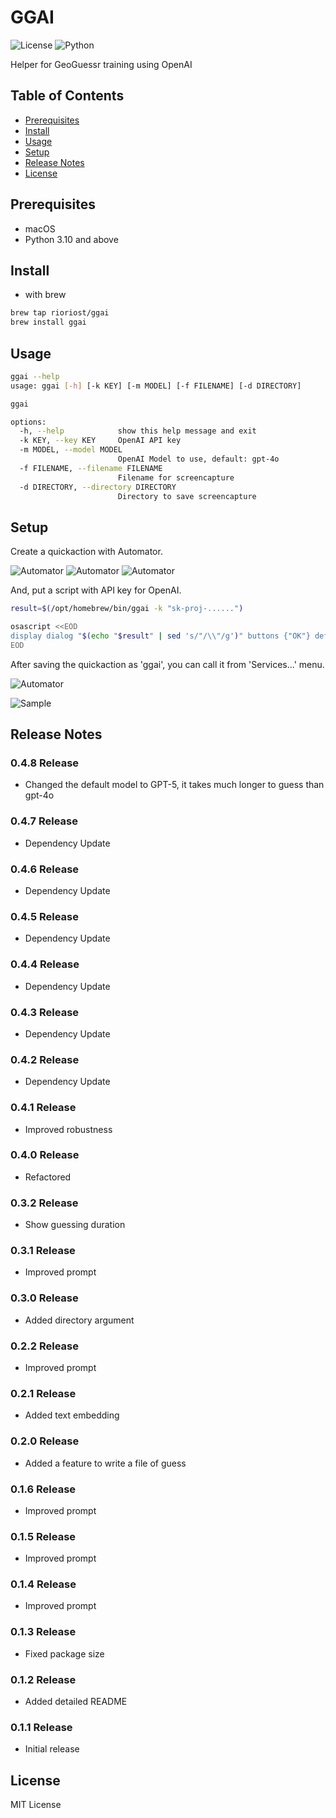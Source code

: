 # GGAI

![License](https://img.shields.io/badge/license-MIT-blue.svg)
![Python](https://img.shields.io/badge/Python-3.10%2B-blue)

Helper for GeoGuessr training using OpenAI

## Table of Contents

- [Prerequisites](#prerequisites)
- [Install](#install)
- [Usage](#usage)
- [Setup](#setup)
- [Release Notes](#release-notes)
- [License](#license)

## Prerequisites

- macOS
- Python 3.10 and above

## Install

- with brew

```bash
brew tap rioriost/ggai
brew install ggai
```

## Usage

```bash
ggai --help
usage: ggai [-h] [-k KEY] [-m MODEL] [-f FILENAME] [-d DIRECTORY]

ggai

options:
  -h, --help            show this help message and exit
  -k KEY, --key KEY     OpenAI API key
  -m MODEL, --model MODEL
                        OpenAI Model to use, default: gpt-4o
  -f FILENAME, --filename FILENAME
                        Filename for screencapture
  -d DIRECTORY, --directory DIRECTORY
                        Directory to save screencapture
```

## Setup

Create a quickaction with Automator.

![Automator](https://raw.githubusercontent.com/rioriost/homebrew-ggai/refs/heads/main/images/automator-01.png)
![Automator](https://raw.githubusercontent.com/rioriost/homebrew-ggai/refs/heads/main/images/automator-02.png)
![Automator](https://raw.githubusercontent.com/rioriost/homebrew-ggai/refs/heads/main/images/automator-03.png)

And, put a script with API key for OpenAI.

```bash
result=$(/opt/homebrew/bin/ggai -k "sk-proj-......")

osascript <<EOD
display dialog "$(echo "$result" | sed 's/"/\\"/g')" buttons {"OK"} default button 1
EOD
```

After saving the quickaction as 'ggai', you can call it from 'Services...' menu.

![Automator](https://raw.githubusercontent.com/rioriost/homebrew-ggai/refs/heads/main/images/automator-04.png)

![Sample](https://raw.githubusercontent.com/rioriost/homebrew-ggai/refs/heads/main/images/ggai.png)

## Release Notes

### 0.4.8 Release
- Changed the default model to GPT-5, it takes much longer to guess than gpt-4o

### 0.4.7 Release
- Dependency Update

### 0.4.6 Release
- Dependency Update

### 0.4.5 Release
- Dependency Update

### 0.4.4 Release
- Dependency Update

### 0.4.3 Release
- Dependency Update

### 0.4.2 Release
- Dependency Update

### 0.4.1 Release
- Improved robustness

### 0.4.0 Release
- Refactored

### 0.3.2 Release
- Show guessing duration

### 0.3.1 Release
- Improved prompt

### 0.3.0 Release
- Added directory argument

### 0.2.2 Release
- Improved prompt

### 0.2.1 Release
- Added text embedding

### 0.2.0 Release
- Added a feature to write a file of guess

### 0.1.6 Release
- Improved prompt

### 0.1.5 Release
- Improved prompt

### 0.1.4 Release
- Improved prompt

### 0.1.3 Release
- Fixed package size

### 0.1.2 Release
- Added detailed README

### 0.1.1 Release
- Initial release

## License

MIT License
